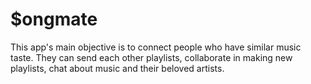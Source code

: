 # $ongmate 

This app's main objective is to connect people who have similar music taste. They can send each other playlists, collaborate in making new playlists, chat about music and their beloved artists.
